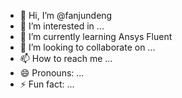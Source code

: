 - 👋 Hi, I’m @fanjundeng
- 👀 I’m interested in ...
- 🌱 I’m currently learning Ansys Fluent
- 💞️ I’m looking to collaborate on ...
- 📫 How to reach me ...
- 😄 Pronouns: ...
- ⚡ Fun fact: ...

<!---
fanjundeng/fanjundeng is a ✨ special ✨ repository because its `README.md` (this file) appears on your GitHub profile.
You can click the Preview link to take a look at your changes.
--->
